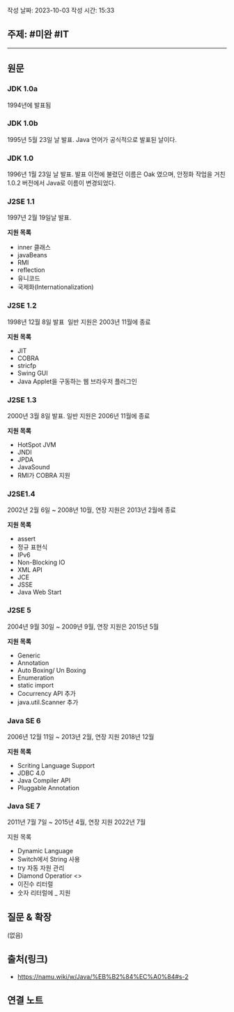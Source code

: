 작성 날짜: 2023-10-03
작성 시간: 15:33

## 주제: #미완 #IT 

----
## 원문
### JDK 1.0a
1994년에 발표됨

### JDK 1.0b
1995년 5월 23일 날 발표. Java 언어가 공식적으로 발표된 날이다.

### JDK 1.0
1996년 1월 23일 날 발표. 발표 이전에 불렸던 이름은 Oak 였으며, 안정화 작업을 거친 1.0.2 버전에서 Java로 이름이 변경되었다.

### J2SE 1.1
1997년 2월 19일날 발표.

**지원 목록**
- inner 클래스
- javaBeans
- RMI
- reflection
- 유니코드
- 국제화(Internationalization)

### J2SE 1.2

1998년 12월 8일 발표  일반 지원은 2003년 11월에 종료

**지원 목록**
- JIT
- COBRA
- stricfp
- Swing GUI
- Java Applet을 구동하는 웹 브라우저 플러그인

### J2SE 1.3
2000년 3월 8일 발표. 일반 지원은 2006년 11월에 종료

**지원 목록**
- HotSpot JVM
- JNDI
- JPDA
- JavaSound
- RMI가 COBRA 지원

### J2SE1.4
2002년 2월 6일  ~ 2008년 10월, 연장 지원은 2013년 2월에 종료

**지원 목록**
- assert
- 정규 표현식
- IPv6
- Non-Blocking IO
- XML API
- JCE
- JSSE
- Java Web Start

### J2SE 5

2004년 9월 30일 ~ 2009년 9월, 연장 지원은 2015년 5월

**지원 목록**
- Generic
- Annotation
- Auto Boxing/ Un Boxing
- Enumeration
- static import
- Cocurrency API 추가
- java.util.Scanner 추가

### Java SE 6

2006년 12월 11일 ~ 2013년 2월, 연장 지원 2018년 12월

**지원 목록**
- Scriting Language Support
- JDBC 4.0
- Java Compiler API
- Pluggable Annotation


### Java SE 7
2011년 7월 7일 ~ 2015년 4월, 연장 지원 2022년 7월

지원 목록
- Dynamic Language
- Switch에서 String 사용
- try 자동 자원 관리
- Diamond Operatior <>
- 이진수 리터럴
- 숫자 리터럴에 _ 지원


## 질문 & 확장

(없음)

## 출처(링크)
- https://namu.wiki/w/Java/%EB%B2%84%EC%A0%84#s-2

## 연결 노트










